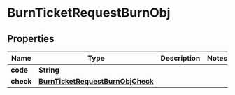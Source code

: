 
# BurnTicketRequestBurnObj

## Properties
Name | Type | Description | Notes
------------ | ------------- | ------------- | -------------
**code** | **String** |  | 
**check** | [**BurnTicketRequestBurnObjCheck**](BurnTicketRequestBurnObjCheck.md) |  | 



